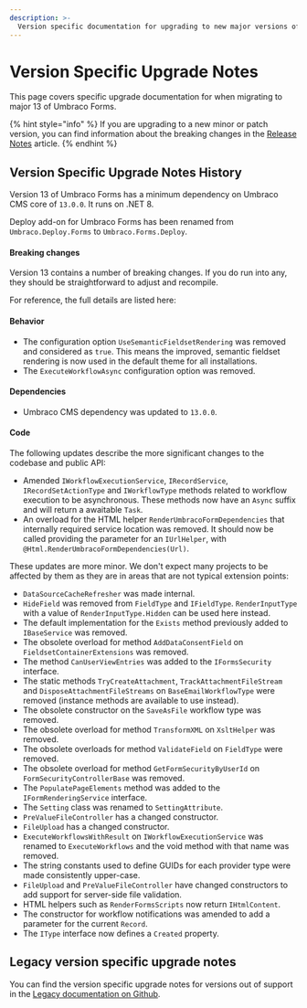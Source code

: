 ```yaml
---
description: >-
  Version specific documentation for upgrading to new major versions of Umbraco Forms.
---
```


# Version Specific Upgrade Notes

This page covers specific upgrade documentation for when migrating to major 13 of Umbraco Forms.&#x20;

{% hint style="info" %}
If you are upgrading to a new minor or patch version, you can find information about the breaking changes in the [Release Notes](../release-notes.md) article.
{% endhint %}

## Version Specific Upgrade Notes History

Version 13 of Umbraco Forms has a minimum dependency on Umbraco CMS core of `13.0.0`. It runs on .NET 8.

Deploy add-on for Umbraco Forms has been renamed from `Umbraco.Deploy.Forms` to `Umbraco.Forms.Deploy`.

#### **Breaking changes**

Version 13 contains a number of breaking changes. If you do run into any, they should be straightforward to adjust and recompile.

For reference, the full details are listed here:

#### **Behavior**

* The configuration option `UseSemanticFieldsetRendering` was removed and considered as `true`. This means the improved, semantic fieldset rendering is now used in the default theme for all installations.
* The `ExecuteWorkflowAsync` configuration option was removed.

#### **Dependencies**

* Umbraco CMS dependency was updated to `13.0.0`.

#### **Code**

The following updates describe the more significant changes to the codebase and public API:

* Amended `IWorkflowExecutionService`, `IRecordService`, `IRecordSetActionType` and `IWorkflowType` methods related to workflow execution to be asynchronous. These methods now have an `Async` suffix and will return a awaitable `Task`.
* An overload for the HTML helper `RenderUmbracoFormDependencies` that internally required service location was removed. It should now be called providing the parameter for an `IUrlHelper`, with `@Html.RenderUmbracoFormDependencies(Url)`.

These updates are more minor. We don't expect many projects to be affected by them as they are in areas that are not typical extension points:

* `DataSourceCacheRefresher` was made internal.
* `HideField` was removed from `FieldType` and `IFieldType`. `RenderInputType` with a value of `RenderInputType.Hidden` can be used here instead.
* The default implementation for the `Exists` method previously added to `IBaseService` was removed.
* The obsolete overload for method `AddDataConsentField` on `FieldsetContainerExtensions` was removed.
* The method `CanUserViewEntries` was added to the `IFormsSecurity` interface.
* The static methods `TryCreateAttachment`, `TrackAttachmentFileStream` and `DisposeAttachmentFileStreams` on `BaseEmailWorkflowType` were removed (instance methods are available to use instead).
* The obsolete constructor on the `SaveAsFile` workflow type was removed.
* The obsolete overload for method `TransformXML` on `XsltHelper` was removed.
* The obsolete overloads for method `ValidateField` on `FieldType` were removed.
* The obsolete overload for method `GetFormSecurityByUserId` on `FormSecurityControllerBase` was removed.
* The `PopulatePageElements` method was added to the `IFormRenderingService` interface.
* The `Setting` class was renamed to `SettingAttribute`.
* `PreValueFileController` has a changed constructor.
* `FileUpload` has a changed constructor.
* `ExecuteWorkflowsWithResult` on `IWorkflowExecutionService` was renamed to `ExecuteWorkflows` and the void method with that name was removed.
* The string constants used to define GUIDs for each provider type were made consistently upper-case.
* `FileUpload` and `PreValueFileController` have changed constructors to add support for server-side file validation.
* HTML helpers such as `RenderFormsScripts` now return `IHtmlContent`.
* The constructor for workflow notifications was amended to add a parameter for the current `Record`.
* The `IType` interface now defines a `Created` property.

## Legacy version specific upgrade notes

You can find the version specific upgrade notes for versions out of support in the [Legacy documentation on Github](https://github.com/umbraco/UmbracoDocs/blob/umbraco-eol-versions/11/umbraco-forms/installation/version-specific.md).&#x20;
